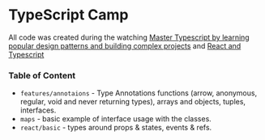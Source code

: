 # TypeScript Camp
All code was created during the watching [Master Typescript by learning popular design patterns and building complex 
projects](https://www.udemy.com/course/typescript-the-complete-developers-guide/) and [React and Typescript](https://www.udemy.com/course/react-and-typescript-build-a-portfolio-project/)

### Table of Content
- `features/annotaions` - Type Annotations functions (arrow, anonymous, regular, void and never returning types), 
  arrays 
  and 
  objects, tuples, interfaces.
- `maps` - basic example of interface usage with the classes.
- `react/basic` - types around props & states, events & refs.
